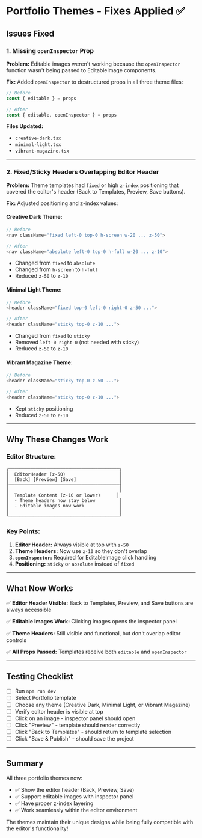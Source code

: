# Portfolio Themes - Fixes Applied ✅

## Issues Fixed

### **1. Missing `openInspector` Prop**
**Problem:** Editable images weren't working because the `openInspector` function wasn't being passed to EditableImage components.

**Fix:** Added `openInspector` to destructured props in all three theme files:
```typescript
// Before
const { editable } = props

// After
const { editable, openInspector } = props
```

**Files Updated:**
- `creative-dark.tsx`
- `minimal-light.tsx`
- `vibrant-magazine.tsx`

---

### **2. Fixed/Sticky Headers Overlapping Editor Header**
**Problem:** Theme templates had `fixed` or high `z-index` positioning that covered the editor's header (Back to Templates, Preview, Save buttons).

**Fix:** Adjusted positioning and z-index values:

#### **Creative Dark Theme:**
```typescript
// Before
<nav className="fixed left-0 top-0 h-screen w-20 ... z-50">

// After
<nav className="absolute left-0 top-0 h-full w-20 ... z-10">
```
- Changed from `fixed` to `absolute`
- Changed from `h-screen` to `h-full`
- Reduced `z-50` to `z-10`

#### **Minimal Light Theme:**
```typescript
// Before
<header className="fixed top-0 left-0 right-0 z-50 ...">

// After
<header className="sticky top-0 z-10 ...">
```
- Changed from `fixed` to `sticky`
- Removed `left-0 right-0` (not needed with sticky)
- Reduced `z-50` to `z-10`

#### **Vibrant Magazine Theme:**
```typescript
// Before
<header className="sticky top-0 z-50 ...">

// After
<header className="sticky top-0 z-10 ...">
```
- Kept `sticky` positioning
- Reduced `z-50` to `z-10`

---

## Why These Changes Work

### **Editor Structure:**
```
┌─────────────────────────────────────────┐
│  EditorHeader (z-50)                    │
│  [Back] [Preview] [Save]                │
├─────────────────────────────────────────┤
│                                         │
│  Template Content (z-10 or lower)      │
│  - Theme headers now stay below         │
│  - Editable images now work             │
│                                         │
└─────────────────────────────────────────┘
```

### **Key Points:**
1. **Editor Header:** Always visible at top with `z-50`
2. **Theme Headers:** Now use `z-10` so they don't overlap
3. **`openInspector`:** Required for EditableImage click handling
4. **Positioning:** `sticky` or `absolute` instead of `fixed`

---

## What Now Works

✅ **Editor Header Visible:** Back to Templates, Preview, and Save buttons are always accessible

✅ **Editable Images Work:** Clicking images opens the inspector panel

✅ **Theme Headers:** Still visible and functional, but don't overlap editor controls

✅ **All Props Passed:** Templates receive both `editable` and `openInspector`

---

## Testing Checklist

- [ ] Run `npm run dev`
- [ ] Select Portfolio template
- [ ] Choose any theme (Creative Dark, Minimal Light, or Vibrant Magazine)
- [ ] Verify editor header is visible at top
- [ ] Click on an image - inspector panel should open
- [ ] Click "Preview" - template should render correctly
- [ ] Click "Back to Templates" - should return to template selection
- [ ] Click "Save & Publish" - should save the project

---

## Summary

All three portfolio themes now:
- ✅ Show the editor header (Back, Preview, Save)
- ✅ Support editable images with inspector panel
- ✅ Have proper z-index layering
- ✅ Work seamlessly within the editor environment

The themes maintain their unique designs while being fully compatible with the editor's functionality!

